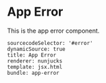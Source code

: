 # App Error

This is the app error component.

```iframe
sourcecodeSelector: '#error'
dynamicSource: true
title: App Error
renderer: nunjucks
template: jsx.html
bundle: app-error
```
